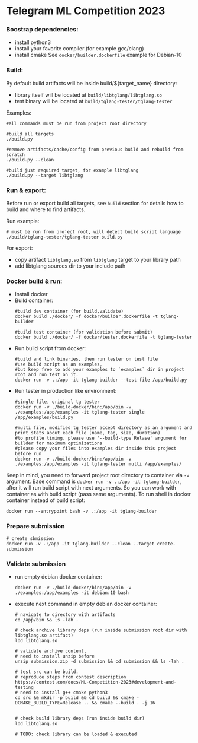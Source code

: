# Telegram ML Competition 2023

### Boostrap dependencies:
- install python3
- install your favorite compiler (for example gcc/clang)
- install cmake 
See `docker/builder.dockerfile` example for Debian-10

### Build:
By default build artifacts will be inside build/${target_name} directory:
- library itself will be located at `build/libtglang/libtglang.so`
- test binary will be located at `build/tglang-tester/tglang-tester`

Examples:
```
#all commands must be run from project root directory

#build all targets
./build.py

#remove artifacts/cache/config from previous build and rebuild from scratch
./build.py --clean

#build just required target, for example libtglang
./build.py --target libtglang
```

### Run & export:
Before run or export build all targets, see `build` section for details how to build and where to find artifacts.

Run example:
```
# must be run from project root, will detect build script language
./build/tglang-tester/tglang-tester build.py
```

For export:
- copy artifact `libtglang.so` from `libtglang` target to your library path
- add libtglang sources dir to your include path


### Docker build & run:
- Install docker
- Build container:
    ```
    #build dev container (for build,validate)
    docker build ./docker/ -f docker/builder.dockerfile -t tglang-builder

    #build test container (for validation before submit)
    docker build ./docker/ -f docker/tester.dockerfile -t tglang-tester
    ```
- Run build script from docker:
    ```
    #build and link binaries, then run tester on test file
    #use build script as an examples, 
    #but keep free to add your examples to `examples` dir in project root and run test on it.
    docker run -v .:/app -it tglang-builder --test-file /app/build.py
    ```
- Run tester in production like environment:
    ```
    #single file, original tg tester
    docker run -v ./build-docker/bin:/app/bin -v ./examples:/app/examples -it tglang-tester single /app/examples/build.py

    #multi file, modified tg tester accept directory as an argument and print stats about each file (name, tag, size, duration)
    #to profile timing, please use '--build-type Relase' argument for builder for maximum optimizations
    #please copy your files into examples dir inside this project before run
    docker run -v ./build-docker/bin:/app/bin -v ./examples:/app/examples -it tglang-tester multi /app/examples/
    ```


Keep in mind, you need to forward project root directory to container via `-v` argument.
Base command is `docker run -v .:/app -it tglang-builder`, after it will run build script with next arguments.
So you can work with container as with build script (pass same arguments).
To run shell in docker container instead of build script:
```
docker run --entrypoint bash -v .:/app -it tglang-builder
```

### Prepare submission

```
# create sbmission
docker run -v .:/app -it tglang-builder --clean --target create-submission
```

### Validate submission
- run empty debian docker container:
	```
	docker run -v ./build-docker/bin:/app/bin -v ./examples:/app/examples -it debian:10 bash
	```
- execute next command in empty debian docker container:
	```
	# navigate to directory with artifacts
	cd /app/bin && ls -lah .

	# check archive library deps (run inside submission root dir with libtglang.so artifact)
	ldd libtglang.so

	# validate archive content,
	# need to install unzip before
	unzip submission.zip -d submission && cd submission && ls -lah .

	# test src can be build. 
	# reproduce steps from contest description https://contest.com/docs/ML-Competition-2023#development-and-testing
	# need to install g++ cmake python3
	cd src && mkdir -p build && cd build && cmake -DCMAKE_BUILD_TYPE=Release .. && cmake --build . -j 16


	# check build library deps (run inside build dir)
	ldd libtglang.so

	# TODO: check library can be loaded & executed
	```

